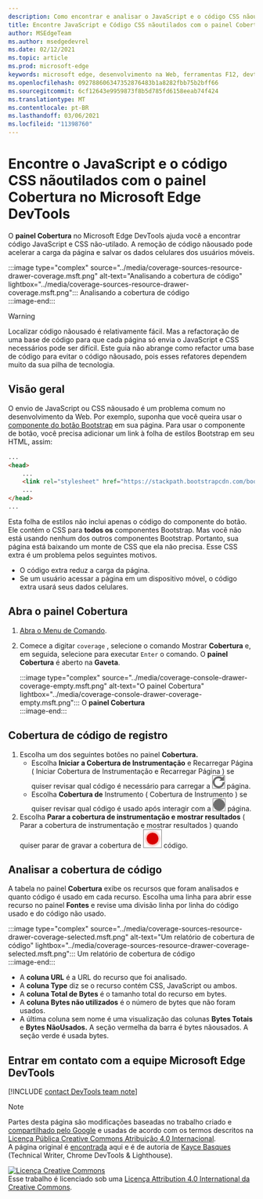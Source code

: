 ```yaml
---
description: Como encontrar e analisar o JavaScript e o código CSS nãoutilados no Microsoft Edge DevTools.
title: Encontre JavaScript e Código CSS nãoutilados com o painel Cobertura no Microsoft Edge DevTools
author: MSEdgeTeam
ms.author: msedgedevrel
ms.date: 02/12/2021
ms.topic: article
ms.prod: microsoft-edge
keywords: microsoft edge, desenvolvimento na Web, ferramentas F12, devtools
ms.openlocfilehash: 092788606347352876483b1a8282fbb75b2bff66
ms.sourcegitcommit: 6cf12643e9959873f8b5d785fd6158eeab74f424
ms.translationtype: MT
ms.contentlocale: pt-BR
ms.lasthandoff: 03/06/2021
ms.locfileid: "11398760"
---
```

<!-- Copyright Kayce Basques 

   Licensed under the Apache License, Version 2.0 (the "License");
   you may not use this file except in compliance with the License.
   You may obtain a copy of the License at

       https://www.apache.org/licenses/LICENSE-2.0

   Unless required by applicable law or agreed to in writing, software
   distributed under the License is distributed on an "AS IS" BASIS,
   WITHOUT WARRANTIES OR CONDITIONS OF ANY KIND, either express or implied.
   See the License for the specific language governing permissions and
   limitations under the License.  -->

# <a name="find-unused-javascript-and-css-code-with-the-coverage-panel-in-microsoft-edge-devtools"></a>Encontre o JavaScript e o código CSS nãoutilados com o painel Cobertura no Microsoft Edge DevTools  

O **painel Cobertura** no Microsoft Edge DevTools ajuda você a encontrar código JavaScript e CSS não-utilado.  A remoção de código nãousado pode acelerar a carga da página e salvar os dados celulares dos usuários móveis.  

:::image type="complex" source="../media/coverage-sources-resource-drawer-coverage.msft.png" alt-text="Analisando a cobertura de código" lightbox="../media/coverage-sources-resource-drawer-coverage.msft.png":::
   Analisando a cobertura de código  
:::image-end:::  

> [!WARNING]
> Localizar código nãousado é relativamente fácil.  Mas a refactoração de uma base de código para que cada página só envia o JavaScript e CSS necessários pode ser difícil.  Este guia não abrange como refactor uma base de código para evitar o código nãousado, pois esses refatores dependem muito da sua pilha de tecnologia.  

## <a name="overview"></a>Visão geral  

O envio de JavaScript ou CSS nãousado é um problema comum no desenvolvimento da Web.  Por exemplo, suponha que você queira usar o [componente do botão Bootstrap][BootstrapButtons] em sua página.  Para usar o componente de botão, você precisa adicionar um link à folha de estilos Bootstrap em seu HTML, assim:  

```html
...
<head>
    ...
    <link rel="stylesheet" href="https://stackpath.bootstrapcdn.com/bootstrap/4.3.1/css/bootstrap.min.css" integrity="sha384-ggOyR0iXCbMQv3Xipma34MD+dH/1fQ784/j6cY/iJTQUOhcWr7x9JvoRxT2MZw1T" crossorigin="anonymous">
    ...
</head>
...
```  

Esta folha de estilos não inclui apenas o código do componente do botão.  Ele contém o CSS para **todos os** componentes Bootstrap.  Mas você não está usando nenhum dos outros componentes Bootstrap.  Portanto, sua página está baixando um monte de CSS que ela não precisa.  Esse CSS extra é um problema pelos seguintes motivos.  

*   O código extra reduz a carga da página.  <!--Navigate to [Render-Blocking CSS][render].  -->  
*   Se um usuário acessar a página em um dispositivo móvel, o código extra usará seus dados celulares.  
    
<!--[render]: /web/fundamentals/performance/critical-rendering-path/render-blocking-css  -->  

## <a name="open-the-coverage-panel"></a>Abra o painel Cobertura  

1.  [Abra o Menu de Comando][DevToolsCommandMenu].  
1.  Comece a digitar `coverage` , selecione o comando Mostrar **Cobertura** e, em seguida, selecione para executar `Enter` o comando.  O **painel Cobertura** é aberto na **Gaveta**.  

    :::image type="complex" source="../media/coverage-console-drawer-coverage-empty.msft.png" alt-text="O painel Cobertura" lightbox="../media/coverage-console-drawer-coverage-empty.msft.png":::
       O **painel Cobertura**  
    :::image-end:::  
    
## <a name="record-code-coverage"></a>Cobertura de código de registro  

1.  Escolha um dos seguintes botões no painel **Cobertura.**  
    *   Escolha **Iniciar a Cobertura de Instrumentação** e Recarregar Página \( Iniciar Cobertura de Instrumentação e Recarregar Página \) se quiser revisar qual código é necessário para carregar a ![ ][ImageReloadIcon] página.  
    *   Escolha **Cobertura de** Instrumento \( Cobertura de Instrumento \) se quiser revisar qual código é usado após interagir com a ![ ][ImageRecordIcon] página.  
1.  Escolha **Parar a cobertura de instrumentação e mostrar resultados** \( Parar a cobertura de instrumentação e mostrar resultados \) quando quiser parar de gravar a cobertura de ![ ][ImageStopIcon] código.  
    
## <a name="analyze-code-coverage"></a>Analisar a cobertura de código  

A tabela no painel **Cobertura** exibe os recursos que foram analisados e quanto código é usado em cada recurso.  Escolha uma linha para abrir esse recurso no painel **Fontes** e revise uma divisão linha por linha do código usado e do código não usado.  

:::image type="complex" source="../media/coverage-sources-resource-drawer-coverage-selected.msft.png" alt-text="Um relatório de cobertura de código" lightbox="../media/coverage-sources-resource-drawer-coverage-selected.msft.png":::
   Um relatório de cobertura de código  
:::image-end:::  

*   A **coluna URL** é a URL do recurso que foi analisado.  
*   A **coluna Type** diz se o recurso contém CSS, JavaScript ou ambos.  
*   A **coluna Total de Bytes** é o tamanho total do recurso em bytes.  
*   A **coluna Bytes não utilizados** é o número de bytes que não foram usados.  
*   A última coluna sem nome é uma visualização das colunas **Bytes Totais** e **Bytes NãoUsados.**  A seção vermelha da barra é bytes nãousados.  A seção verde é usada bytes.  
    
## <a name="getting-in-touch-with-the-microsoft-edge-devtools-team"></a>Entrar em contato com a equipe Microsoft Edge DevTools  

[!INCLUDE [contact DevTools team note](../includes/contact-devtools-team-note.md)]  

<!-- image links -->  

[ImageReloadIcon]: ../media/reload-icon.msft.png  
[ImageRecordIcon]: ../media/record-icon.msft.png  
[ImageStopIcon]: ../media/stop-icon.msft.png  

<!-- links -->  

[DevToolsCommandMenu]: ../command-menu/index.md "Execute comandos com o menu DevTools Command do Microsoft Edge | Microsoft Docs"  

[BootstrapButtons]: https://getbootstrap.com/docs/4.3/components/buttons "Botões - Bootstrap"  

> [!NOTE]
> Partes desta página são modificações baseadas no trabalho criado e [compartilhado pelo Google][GoogleSitePolicies] e usadas de acordo com os termos descritos na [Licença Pública Creative Commons Atribuição 4.0 Internacional][CCA4IL].  
> A página original é [encontrada](https://developers.google.com/web/tools/chrome-devtools/coverage/index) aqui e é de autoria de [Kayce Basques][KayceBasques] \(Technical Writer, Chrome DevTools \& Lighthouse\).  

[![Licença Creative Commons][CCby4Image]][CCA4IL]  
Esse trabalho é licenciado sob uma [Licença Attribution 4.0 International da Creative Commons][CCA4IL].  

[CCA4IL]: https://creativecommons.org/licenses/by/4.0  
[CCby4Image]: https://i.creativecommons.org/l/by/4.0/88x31.png  
[GoogleSitePolicies]: https://developers.google.com/terms/site-policies  
[KayceBasques]: https://developers.google.com/web/resources/contributors/kaycebasques  
